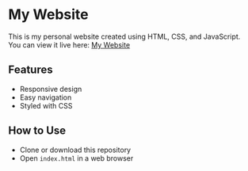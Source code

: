 # My Website

This is my personal website created using HTML, CSS, and JavaScript.  
You can view it live here: [My Website](https://yourusername.github.io/my-website/)

## Features
- Responsive design
- Easy navigation
- Styled with CSS

## How to Use
- Clone or download this repository
- Open `index.html` in a web browser
